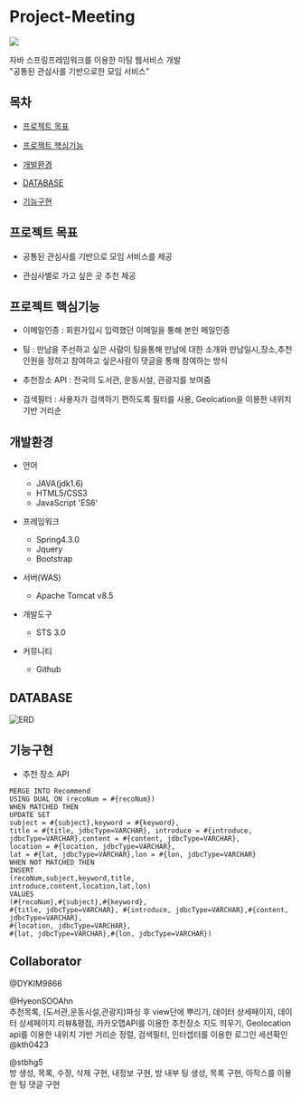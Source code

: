 # Project-Meeting
<img src="https://user-images.githubusercontent.com/77277946/124152008-17106280-dace-11eb-99fa-2fb8c6ed6132.png" width="width 300" height="height 150">

자바 스프링프레임워크를 이용한 미팅 웹서비스 개발<br/>
"공통된 관심사를 기반으로한 모임 서비스"


## 목차
  - [프로젝트 목표](#프로젝트-목표)


  - [프로젝트 핵심기능](#프로젝트-핵심기능)


  - [개발환경](#개발환경)


  - [DATABASE](#database)


  - [기능구현](#기능구현)



## 프로젝트 목표
  - 공통된 관심사를 기반으로 모임 서비스를 제공


  - 관심사별로 가고 싶은 곳 추천 제공



## 프로젝트 핵심기능
  - 이메일인증 : 회원가입시 입력했던 이메일을 통해 본인 메일인증


  - 팅 :  만남을 주선하고 싶은 사람이 팅을통해 만남에 대한 소개와 만남일시,장소,추천인원을 정하고 참여하고 싶은사람이 댓글을 통해 참여하는 방식


  - 추천장소 API : 전국의 도서관, 운동시설, 관광지를 보여줌


  - 검색필터 : 사용자가 검색하기 편하도록 필터를 사용, Geolcation을 이용한 내위치 기반 거리순 



## 개발환경
  - 언어
    * JAVA(jdk1.6)
    * HTML5/CSS3
    * JavaScript 'ES6'


  - 프레임워크
    * Spring4.3.0
    * Jquery
    * Bootstrap


  - 서버(WAS)
    * Apache Tomcat v8.5


  - 개발도구
    * STS 3.0


  - 커뮤니티
    * Github



## DATABASE
![ERD](https://user-images.githubusercontent.com/77277946/124152011-1972bc80-dace-11eb-84c0-b5ec6e570a96.png)




## 기능구현
  - 추천 장소 API
  <!-- 업데이트 -->
  <update id="insertData" parameterType="com.project.dto.RecoDTO">

    MERGE INTO Recommend
    USING DUAL ON (recoNum = #{recoNum})
    WHEN MATCHED THEN
    UPDATE SET
    subject = #{subject},keyword = #{keyword},
    title = #{title, jdbcType=VARCHAR}, introduce = #{introduce, jdbcType=VARCHAR},content = #{content, jdbcType=VARCHAR},
    location = #{location, jdbcType=VARCHAR},
    lat = #{lat, jdbcType=VARCHAR},lon = #{lon, jdbcType=VARCHAR}
    WHEN NOT MATCHED THEN
    INSERT
    (recoNum,subject,keyword,title,
    introduce,content,location,lat,lon)
    VALUES
    (#{recoNum},#{subject},#{keyword},
    #{title, jdbcType=VARCHAR}, #{introduce, jdbcType=VARCHAR},#{content, jdbcType=VARCHAR},
    #{location, jdbcType=VARCHAR},
    #{lat, jdbcType=VARCHAR},#{lon, jdbcType=VARCHAR})
  </update>

## Collaborator
@DYKIM9866<br>

@HyeonSOOAhn<br>
추천목록, (도서관,운동시설,관광지)파싱 후 view단에 뿌리기, 데이터 상세페이지, 데이터 상세페이지 리뷰&평점, 카카오맵API를 이용한 추천장소 지도 띄우기, Geolocation api를 이용한 내위치 기반 거리순 정렬, 검색필터, 인터셉터를 이용한 로그인 세션확인 
@kth0423<br>

@stbhg5<br>
방 생성, 목록, 수정, 삭제 구현,  내정보 구현, 방 내부 팅 생성, 목록 구현, 아작스를 이용한 팅 댓글 구현


